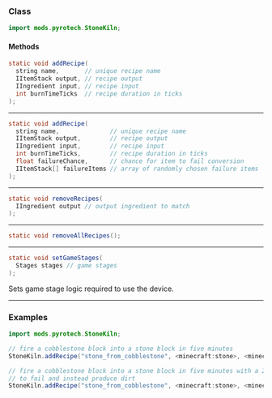 
### Class

```java
import mods.pyrotech.StoneKiln;
```

#### Methods

```java
static void addRecipe(
  string name,       // unique recipe name
  IItemStack output, // recipe output
  IIngredient input, // recipe input
  int burnTimeTicks  // recipe duration in ticks
);
```


---


```java
static void addRecipe(
  string name,              // unique recipe name
  IItemStack output,        // recipe output
  IIngredient input,        // recipe input
  int burnTimeTicks,        // recipe duration in ticks
  float failureChance,      // chance for item to fail conversion
  IItemStack[] failureItems // array of randomly chosen failure items
);
```


---


```java
static void removeRecipes(
  IIngredient output // output ingredient to match
);
```


---


```java
static void removeAllRecipes();
```


---


```java
static void setGameStages(
  Stages stages // game stages
);
```

Sets game stage logic required to use the device.

---


### Examples

```java
import mods.pyrotech.StoneKiln;

// fire a cobblestone block into a stone block in five minutes
StoneKiln.addRecipe("stone_from_cobblestone", <minecraft:stone>, <minecraft:cobblestone>, 6000);

// fire a cobblestone block into a stone block in five minutes with a 25% chance
// to fail and instead produce dirt
StoneKiln.addRecipe("stone_from_cobblestone", <minecraft:stone>, <minecraft:cobblestone>, 6000, 0.25, [<minecraft:dirt>]);
```
